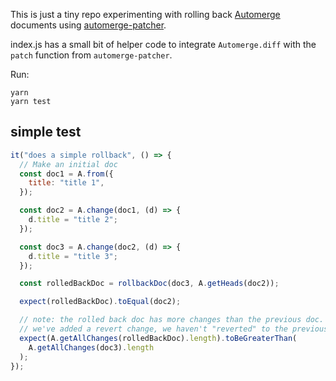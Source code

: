 This is just a tiny repo experimenting with rolling back [Automerge](https://automerge.org) documents using [automerge-patcher](https://github.com/onsetsoftware/automerge-patcher).

index.js has a small bit of helper code to integrate `Automerge.diff` with the `patch` function from `automerge-patcher`.

Run:

```
yarn
yarn test
```

## simple test

```js
it("does a simple rollback", () => {
  // Make an initial doc
  const doc1 = A.from({
    title: "title 1",
  });

  const doc2 = A.change(doc1, (d) => {
    d.title = "title 2";
  });

  const doc3 = A.change(doc2, (d) => {
    d.title = "title 3";
  });

  const rolledBackDoc = rollbackDoc(doc3, A.getHeads(doc2));

  expect(rolledBackDoc).toEqual(doc2);

  // note: the rolled back doc has more changes than the previous doc.
  // we've added a revert change, we haven't "reverted" to the previous changeset.
  expect(A.getAllChanges(rolledBackDoc).length).toBeGreaterThan(
    A.getAllChanges(doc3).length
  );
});
```